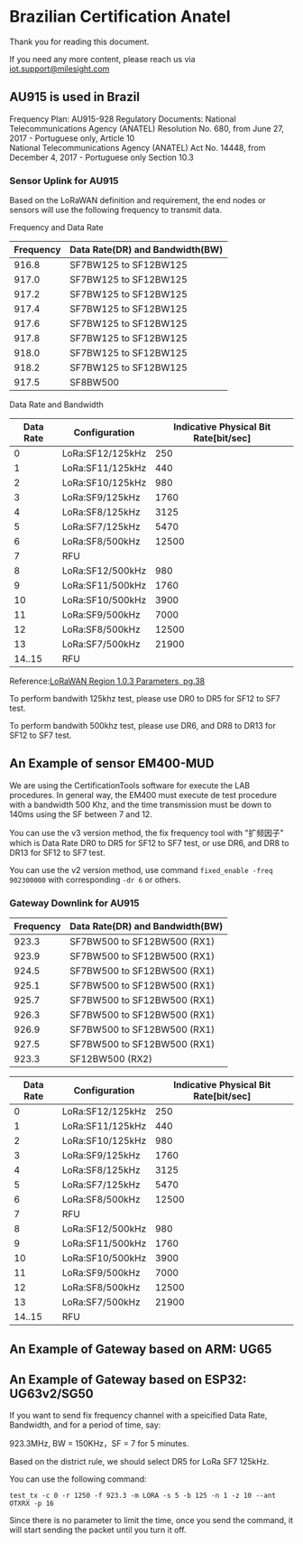 # Brazilian Certification Anatel

Thank you for reading this document. 

If you need any more content, please reach us via iot.support@milesight.com

## AU915 is used in Brazil

Frequency Plan: AU915-928
Regulatory Documents: National Telecommunications Agency (ANATEL) Resolution No. 680, from June 27, 2017 - Portuguese only, Article 10  
National Telecommunications Agency (ANATEL) Act No. 14448, from December 4, 2017 - Portuguese only Section 10.3

### Sensor Uplink for AU915

Based on the LoRaWAN definition and requirement, the end nodes or sensors will use the following frequency to transmit data.

Frequency and Data Rate

|Frequency|Data Rate(DR) and Bandwidth(BW)|
|---|---|
|916.8|SF7BW125 to SF12BW125|
|917.0|SF7BW125 to SF12BW125|
|917.2|SF7BW125 to SF12BW125|
|917.4|SF7BW125 to SF12BW125|
|917.6|SF7BW125 to SF12BW125|
|917.8|SF7BW125 to SF12BW125|
|918.0|SF7BW125 to SF12BW125|
|918.2|SF7BW125 to SF12BW125|
|917.5|SF8BW500|

Data Rate and Bandwidth

|Data Rate|Configuration|Indicative Physical Bit Rate\[bit/sec\]|
|---|---|---|
|0|LoRa:SF12/125kHz|250|
|1|LoRa:SF11/125kHz|440|
|2|LoRa:SF10/125kHz|980|
|3|LoRa:SF9/125kHz|1760|
|4|LoRa:SF8/125kHz|3125|
|5|LoRa:SF7/125kHz|5470|
|6|LoRa:SF8/500kHz|12500|
|7|RFU||
|8|LoRa:SF12/500kHz|980|
|9|LoRa:SF11/500kHz|1760|
|10|LoRa:SF10/500kHz|3900|
|11|LoRa:SF9/500kHz|7000|
|12|LoRa:SF8/500kHz|12500|
|13|LoRa:SF7/500kHz|21900|
|14..15|RFU||

Reference:[LoRaWAN Region 1.0.3 Parameters, pg.38](https://lora-alliance.org/wp-content/uploads/2020/11/lorawan_regional_parameters_v1.0.3reva_0.pdf)

To perform bandwith 125khz test, please use DR0 to DR5 for SF12 to SF7 test.

To perform bandwith 500khz test, please use DR6, and DR8 to DR13 for SF12 to SF7 test.

## An Example of sensor EM400-MUD

We are using the CertificationTools software for execute the LAB procedures.
In general way, the EM400 must execute de test procedure with a bandwidth 500 Khz, and the time transmission must be down to 140ms using the SF between 7 and 12.

You can use the v3 version method, the fix frequency tool with "扩频因子" which is Data Rate DR0 to DR5 for SF12 to SF7 test, or use DR6, and DR8 to DR13 for SF12 to SF7 test.

You can use the v2 version method, use command `fixed_enable -freq 902300000` with corresponding `-dr 6` or others. 

### Gateway Downlink for AU915

|Frequency|Data Rate(DR) and Bandwidth(BW)|
|---|---|
|923.3|SF7BW500 to SF12BW500 (RX1)|
|923.9|SF7BW500 to SF12BW500 (RX1)|
|924.5|SF7BW500 to SF12BW500 (RX1)|
|925.1|SF7BW500 to SF12BW500 (RX1)|
|925.7|SF7BW500 to SF12BW500 (RX1)|
|926.3|SF7BW500 to SF12BW500 (RX1)|
|926.9|SF7BW500 to SF12BW500 (RX1)|
|927.5|SF7BW500 to SF12BW500 (RX1)|
|923.3|SF12BW500 (RX2)|

|Data Rate|Configuration|Indicative Physical Bit Rate\[bit/sec\]|
|---|---|---|
|0|LoRa:SF12/125kHz|250|
|1|LoRa:SF11/125kHz|440|
|2|LoRa:SF10/125kHz|980|
|3|LoRa:SF9/125kHz|1760|
|4|LoRa:SF8/125kHz|3125|
|5|LoRa:SF7/125kHz|5470|
|6|LoRa:SF8/500kHz|12500|
|7|RFU||
|8|LoRa:SF12/500kHz|980|
|9|LoRa:SF11/500kHz|1760|
|10|LoRa:SF10/500kHz|3900|
|11|LoRa:SF9/500kHz|7000|
|12|LoRa:SF8/500kHz|12500|
|13|LoRa:SF7/500kHz|21900|
|14..15|RFU||

## An Example of Gateway based on ARM: UG65

## An Example of Gateway based on ESP32: UG63v2/SG50

If you want to send fix frequency channel with a speicified Data Rate, Bandwidth, and for a period of time, say:

923.3MHz, BW = 150KHz，SF = 7 for 5 minutes.

Based on the district rule, we should select DR5 for LoRa SF7 125kHz.

You can use the following command:

`test_tx -c 0 -r 1250 -f 923.3 -m LORA -s 5 -b 125 -n 1 -z 10 --ant OTXRX -p 16`

Since there is no parameter to limit the time, once you send the command, it will start sending the packet until you turn it off.